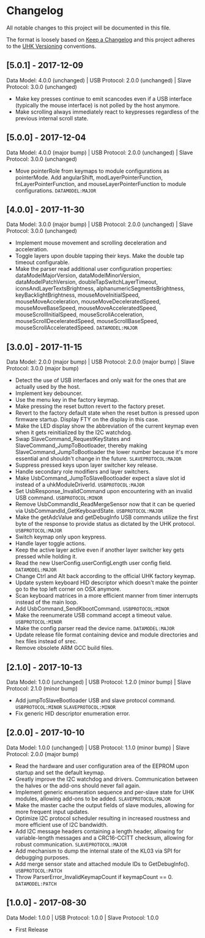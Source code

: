 # Changelog

All notable changes to this project will be documented in this file.

The format is loosely based on [Keep a Changelog](http://keepachangelog.com/en/1.0.0/)
and this project adheres to the [UHK Versioning](VERSIONING.md) conventions.

## [5.0.1] - 2017-12-09

Data Model: 4.0.0 (unchanged) | USB Protocol: 2.0.0 (unchanged) | Slave Protocol: 3.0.0 (unchanged)

 - Make key presses continue to emit scancodes even if a USB interface (typically the mouse interface) is not polled by the host anymore.
 - Make scrolling always immediately react to keypresses regardless of the previous internal scroll state.

## [5.0.0] - 2017-12-04

Data Model: 4.0.0 (major bump) | USB Protocol: 2.0.0 (unchanged) | Slave Protocol: 3.0.0 (unchanged)

- Move pointerRole from keymaps to module configurations as pointerMode. Add angularShift, modLayerPointerFunction, fnLayerPointerFunction, and mouseLayerPointerFunction to module configurations. `DATAMODEL:MAJOR`

## [4.0.0] - 2017-11-30

Data Model: 3.0.0 (major bump) | USB Protocol: 2.0.0 (unchanged) | Slave Protocol: 3.0.0 (unchanged)

- Implement mouse movement and scrolling deceleration and acceleration.
- Toggle layers upon double tapping their keys. Make the double tap timeout configurable.
- Make the parser read additional user configuration properties: dataModelMajorVersion, dataModelMinorVersion, dataModelPatchVersion, doubleTapSwitchLayerTimeout, iconsAndLayerTextsBrightness, alphanumericSegmentsBrightness, keyBacklightBrightness, mouseMoveInitialSpeed, mouseMoveAcceleration, mouseMoveDeceleratedSpeed, mouseMoveBaseSpeed, mouseMoveAcceleratedSpeed, mouseScrollInitialSpeed, mouseScrollAcceleration, mouseScrollDeceleratedSpeed, mouseScrollBaseSpeed, mouseScrollAcceleratedSpeed. `DATAMODEL:MAJOR`

## [3.0.0] - 2017-11-15

Data Model: 2.0.0 (major bump) | USB Protocol: 2.0.0 (major bump) | Slave Protocol: 3.0.0 (major bump)

- Detect the use of USB interfaces and only wait for the ones that are actually used by the host.
- Implement key debouncer.
- Use the menu key in the factory keymap.
- Make pressing the reset button revert to the factory preset.
- Revert to the factory default state when the reset button is pressed upon firmware startup. Display FTY on the display in this case.
- Make the LED display show the abbreviation of the current keymap even when it gets reinitialized by the I2C watchdog.
- Swap SlaveCommand_RequestKeyStates and SlaveCommand_JumpToBootloader, thereby making SlaveCommand_JumpToBootloader the lower number because it's more essential and shouldn't change in the future. `SLAVEPROTOCOL:MAJOR`
- Suppress pressed keys upon layer switcher key release.
- Handle secondary role modifiers and layer switchers.
- Make UsbCommand_JumpToSlaveBootloader expect a slave slot id instead of a uhkModuleDriverId. `USBPROTOCOL:MAJOR`
- Set UsbResponse_InvalidCommand upon encountering with an invalid USB command. `USBPROTOCOL:MINOR`
- Remove UsbCommandId_ReadMergeSensor now that it can be queried via UsbCommandId_GetKeyboardState. `USBPROTOCOL:MAJOR`
- Make the getAdcValue and getDebugInfo USB commands utilize the first byte of the response to provide status as dictated by the UHK protocol. `USBPROTOCOL:MAJOR`
- Switch keymap only upon keypress.
- Handle layer toggle actions.
- Keep the active layer active even if another layer switcher key gets pressed while holding it.
- Read the new UserConfig.userConfigLength user config field. `DATAMODEL:MAJOR`
- Change Ctrl and Alt back according to the official UHK factory keymap.
- Update system keyboard HID descriptor which doesn't make the pointer go to the top left corner on OSX anymore.
- Scan keyboard matrices in a more efficient manner from timer interrupts instead of the main loop.
- Add UsbCommand_SendKbootCommand. `USBPROTOCOL:MINOR`
- Make the reenumerate USB command accept a timeout value. `USBPROTOCOL:MINOR`
- Make the config parser read the device name. `DATAMODEL:MAJOR`
- Update release file format containing device and module directories and hex files instead of srec.
- Remove obsolete ARM GCC build files.

## [2.1.0] - 2017-10-13

Data Model: 1.0.0 (unchanged) | USB Protocol: 1.2.0 (minor bump) | Slave Protocol: 2.1.0 (minor bump)

- Add jumpToSlaveBootloader USB and slave protocol command. `USBPROTOCOL:MINOR` `SLAVEPROTOCOL:MINOR`
- Fix generic HID descriptor enumeration error.

## [2.0.0] - 2017-10-10

Data Model: 1.0.0 (unchanged) | USB Protocol: 1.1.0 (minor bump) | Slave Protocol: 2.0.0 (major bump)

- Read the hardware and user configuration area of the EEPROM upon startup and set the default keymap.
- Greatly improve the I2C watchdog and drivers. Communication between the halves or the add-ons should never fail again.
- Implement generic enumeration sequence and per-slave state for UHK modules, allowing add-ons to be added. `SLAVEPROTOCOL:MAJOR`
- Make the master cache the output fields of slave modules, allowing for more frequent input updates.
- Optimize I2C protocol scheduler resulting in increased roustness and more efficient use of I2C bandwidth.
- Add I2C message headers containing a length header, allowing for variable-length messages and a CRC16-CCITT checksum, allowing for robust communication. `SLAVEPROTOCOL:MAJOR`
- Add mechanism to dump the internal state of the KL03 via SPI for debugging purposes.
- Add merge sensor state and attached module IDs to GetDebugInfo(). `USBPROTOCOL:PATCH`
- Throw ParserError_InvalidKeymapCount if keymapCount == 0. `DATAMODEL:PATCH`

## [1.0.0] - 2017-08-30

Data Model: 1.0.0 | USB Protocol: 1.0.0 | Slave Protocol: 1.0.0

- First Release
